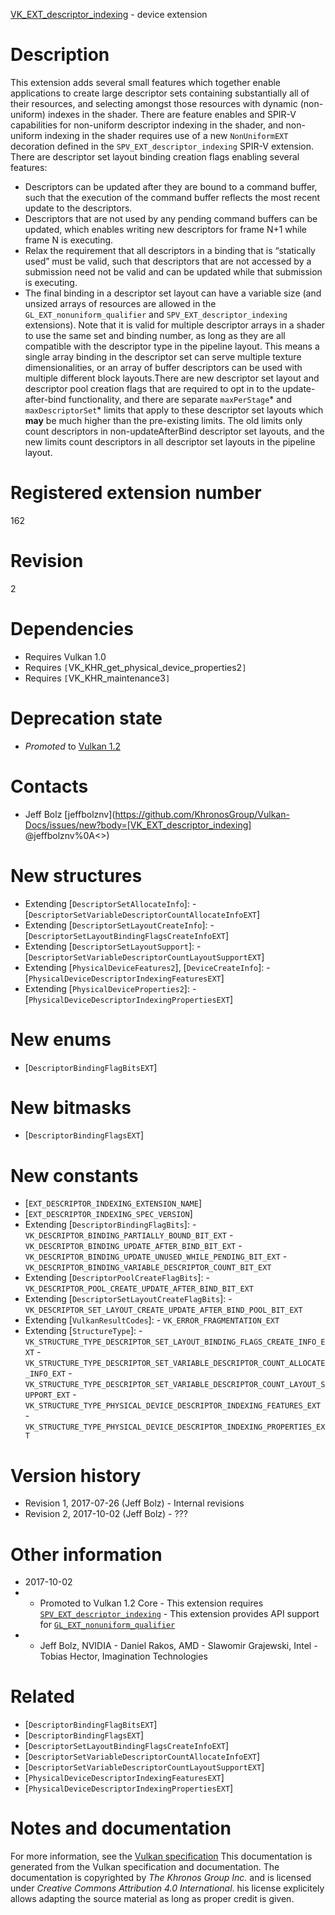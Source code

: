 [VK_EXT_descriptor_indexing](https://www.khronos.org/registry/vulkan/specs/1.3-extensions/man/html/VK_EXT_descriptor_indexing.html) - device extension

# Description
This extension adds several small features which together enable
applications to create large descriptor sets containing substantially all of
their resources, and selecting amongst those resources with dynamic
(non-uniform) indexes in the shader.
There are feature enables and SPIR-V capabilities for non-uniform descriptor
indexing in the shader, and non-uniform indexing in the shader requires use
of a new `NonUniformEXT` decoration defined in the
`SPV_EXT_descriptor_indexing` SPIR-V extension.
There are descriptor set layout binding creation flags enabling several
features:
- Descriptors can be updated after they are bound to a command buffer, such that the execution of the command buffer reflects the most recent update to the descriptors.
- Descriptors that are not used by any pending command buffers can be updated, which enables writing new descriptors for frame N+1 while frame N is executing.
- Relax the requirement that all descriptors in a binding that is “statically used” must be valid, such that descriptors that are not accessed by a submission need not be valid and can be updated while that submission is executing.
- The final binding in a descriptor set layout can have a variable size (and unsized arrays of resources are allowed in the `GL_EXT_nonuniform_qualifier` and `SPV_EXT_descriptor_indexing` extensions).
Note that it is valid for multiple descriptor arrays in a shader to use the
same set and binding number, as long as they are all compatible with the
descriptor type in the pipeline layout.
This means a single array binding in the descriptor set can serve multiple
texture dimensionalities, or an array of buffer descriptors can be used with
multiple different block layouts.There are new descriptor set layout and descriptor pool creation flags that
are required to opt in to the update-after-bind functionality, and there are
separate `maxPerStage`* and `maxDescriptorSet`* limits that apply to
these descriptor set layouts which  **may**  be much higher than the pre-existing
limits.
The old limits only count descriptors in non-updateAfterBind descriptor set
layouts, and the new limits count descriptors in all descriptor set layouts
in the pipeline layout.

# Registered extension number
162

# Revision
2

# Dependencies
- Requires Vulkan 1.0
- Requires `[`VK_KHR_get_physical_device_properties2`]`
- Requires `[`VK_KHR_maintenance3`]`

# Deprecation state
- *Promoted* to [Vulkan 1.2](https://www.khronos.org/registry/vulkan/specs/1.3-extensions/html/vkspec.html#versions-1.2-promotions)

# Contacts
- Jeff Bolz [jeffbolznv](https://github.com/KhronosGroup/Vulkan-Docs/issues/new?body=[VK_EXT_descriptor_indexing] @jeffbolznv%0A<<Here describe the issue or question you have about the VK_EXT_descriptor_indexing extension>>)

# New structures
- Extending [`DescriptorSetAllocateInfo`]:  - [`DescriptorSetVariableDescriptorCountAllocateInfoEXT`] 
- Extending [`DescriptorSetLayoutCreateInfo`]:  - [`DescriptorSetLayoutBindingFlagsCreateInfoEXT`] 
- Extending [`DescriptorSetLayoutSupport`]:  - [`DescriptorSetVariableDescriptorCountLayoutSupportEXT`] 
- Extending [`PhysicalDeviceFeatures2`], [`DeviceCreateInfo`]:  - [`PhysicalDeviceDescriptorIndexingFeaturesEXT`] 
- Extending [`PhysicalDeviceProperties2`]:  - [`PhysicalDeviceDescriptorIndexingPropertiesEXT`]

# New enums
- [`DescriptorBindingFlagBitsEXT`]

# New bitmasks
- [`DescriptorBindingFlagsEXT`]

# New constants
- [`EXT_DESCRIPTOR_INDEXING_EXTENSION_NAME`]
- [`EXT_DESCRIPTOR_INDEXING_SPEC_VERSION`]
- Extending [`DescriptorBindingFlagBits`]:  - `VK_DESCRIPTOR_BINDING_PARTIALLY_BOUND_BIT_EXT`  - `VK_DESCRIPTOR_BINDING_UPDATE_AFTER_BIND_BIT_EXT`  - `VK_DESCRIPTOR_BINDING_UPDATE_UNUSED_WHILE_PENDING_BIT_EXT`  - `VK_DESCRIPTOR_BINDING_VARIABLE_DESCRIPTOR_COUNT_BIT_EXT` 
- Extending [`DescriptorPoolCreateFlagBits`]:  - `VK_DESCRIPTOR_POOL_CREATE_UPDATE_AFTER_BIND_BIT_EXT` 
- Extending [`DescriptorSetLayoutCreateFlagBits`]:  - `VK_DESCRIPTOR_SET_LAYOUT_CREATE_UPDATE_AFTER_BIND_POOL_BIT_EXT` 
- Extending [`VulkanResultCodes`]:  - `VK_ERROR_FRAGMENTATION_EXT` 
- Extending [`StructureType`]:  - `VK_STRUCTURE_TYPE_DESCRIPTOR_SET_LAYOUT_BINDING_FLAGS_CREATE_INFO_EXT`  - `VK_STRUCTURE_TYPE_DESCRIPTOR_SET_VARIABLE_DESCRIPTOR_COUNT_ALLOCATE_INFO_EXT`  - `VK_STRUCTURE_TYPE_DESCRIPTOR_SET_VARIABLE_DESCRIPTOR_COUNT_LAYOUT_SUPPORT_EXT`  - `VK_STRUCTURE_TYPE_PHYSICAL_DEVICE_DESCRIPTOR_INDEXING_FEATURES_EXT`  - `VK_STRUCTURE_TYPE_PHYSICAL_DEVICE_DESCRIPTOR_INDEXING_PROPERTIES_EXT`

# Version history
- Revision 1, 2017-07-26 (Jeff Bolz)  - Internal revisions 
- Revision 2, 2017-10-02 (Jeff Bolz)  - ???

# Other information
* 2017-10-02
*   - Promoted to Vulkan 1.2 Core  - This extension requires [`SPV_EXT_descriptor_indexing`](https://htmlpreview.github.io/?https://github.com/KhronosGroup/SPIRV-Registry/blob/master/extensions/EXT/SPV_EXT_descriptor_indexing.html)  - This extension provides API support for [`GL_EXT_nonuniform_qualifier`](https://github.com/KhronosGroup/GLSL/blob/master/extensions/ext/GL_EXT_nonuniform_qualifier.txt) 
*   - Jeff Bolz, NVIDIA  - Daniel Rakos, AMD  - Slawomir Grajewski, Intel  - Tobias Hector, Imagination Technologies

# Related
- [`DescriptorBindingFlagBitsEXT`]
- [`DescriptorBindingFlagsEXT`]
- [`DescriptorSetLayoutBindingFlagsCreateInfoEXT`]
- [`DescriptorSetVariableDescriptorCountAllocateInfoEXT`]
- [`DescriptorSetVariableDescriptorCountLayoutSupportEXT`]
- [`PhysicalDeviceDescriptorIndexingFeaturesEXT`]
- [`PhysicalDeviceDescriptorIndexingPropertiesEXT`]

# Notes and documentation
For more information, see the [Vulkan specification](https://www.khronos.org/registry/vulkan/specs/1.3-extensions/html/vkspec.html)
This documentation is generated from the Vulkan specification and documentation.
The documentation is copyrighted by *The Khronos Group Inc.* and is licensed under *Creative Commons Attribution 4.0 International*.
his license explicitely allows adapting the source material as long as proper credit is given.
        